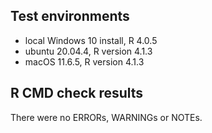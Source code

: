 ## Test environments
* local Windows 10 install, R 4.0.5
* ubuntu 20.04.4, R version 4.1.3
* macOS 11.6.5, R version 4.1.3

## R CMD check results
There were no ERRORs, WARNINGs or NOTEs. 
